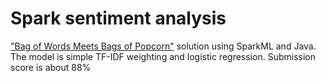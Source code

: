 # Spark sentiment analysis
["Bag of Words Meets Bags of Popcorn"](https://www.kaggle.com/c/word2vec-nlp-tutorial) solution using SparkML and Java.
The model is simple TF-IDF weighting and logistic regression.
Submission score is about 88%

